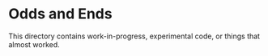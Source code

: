 # Odds and Ends

This directory contains work-in-progress, experimental code, or things that almost worked.
